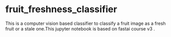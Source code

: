 # fruit_freshness_classifier
This is a computer vision based classifier to classify a fruit image as a fresh fruit or a stale one.This jupyter notebook is based on fastai course v3 .
